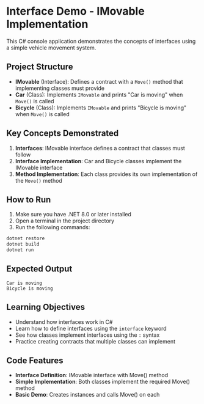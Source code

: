# Interface Demo - IMovable Implementation

This C# console application demonstrates the concepts of interfaces using a simple vehicle movement system.

## Project Structure

- **IMovable** (Interface): Defines a contract with a `Move()` method that implementing classes must provide
- **Car** (Class): Implements `IMovable` and prints "Car is moving" when `Move()` is called
- **Bicycle** (Class): Implements `IMovable` and prints "Bicycle is moving" when `Move()` is called

## Key Concepts Demonstrated

1. **Interfaces**: IMovable interface defines a contract that classes must follow
2. **Interface Implementation**: Car and Bicycle classes implement the IMovable interface
3. **Method Implementation**: Each class provides its own implementation of the `Move()` method

## How to Run

1. Make sure you have .NET 8.0 or later installed
2. Open a terminal in the project directory
3. Run the following commands:

```bash
dotnet restore
dotnet build
dotnet run
```

## Expected Output

```
Car is moving
Bicycle is moving
```

## Learning Objectives

- Understand how interfaces work in C#
- Learn how to define interfaces using the `interface` keyword
- See how classes implement interfaces using the `:` syntax
- Practice creating contracts that multiple classes can implement

## Code Features

- **Interface Definition**: IMovable interface with Move() method
- **Simple Implementation**: Both classes implement the required Move() method
- **Basic Demo**: Creates instances and calls Move() on each 